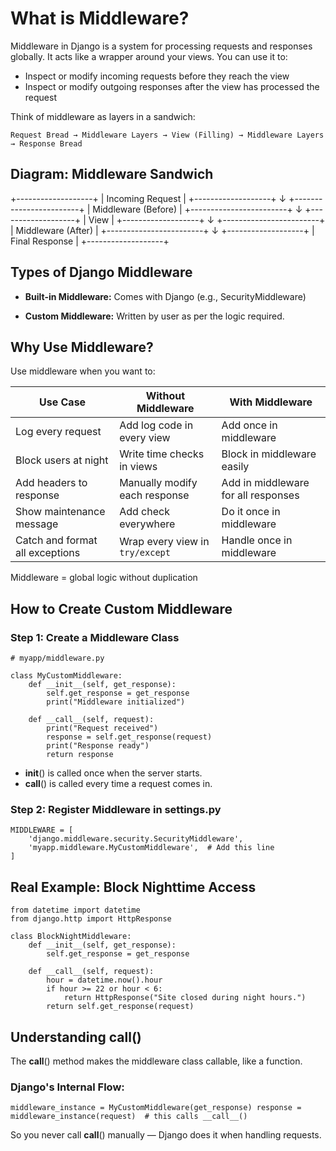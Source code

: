 
# What is Middleware?

Middleware in Django is a system for processing requests and responses globally. It acts like a wrapper around your views. You can use it to:
* Inspect or modify incoming requests before they reach the view
* Inspect or modify outgoing responses after the view has processed the request

Think of middleware as layers in a sandwich:

`Request Bread → Middleware Layers → View (Filling) → Middleware Layers → Response Bread`

## Diagram: Middleware Sandwich

+-------------------+
| Incoming Request  |
+-------------------+
         ↓
+------------------------+
|  Middleware (Before)   |
+------------------------+
         ↓
+-------------------+
|       View         |
+-------------------+
         ↓
+------------------------+
|  Middleware (After)    |
+------------------------+
         ↓
+-------------------+
|  Final Response   |
+-------------------+

## Types of Django Middleware

* **Built-in Middleware:** Comes with Django (e.g., SecurityMiddleware)

* **Custom Middleware:** Written by user as per the logic required.

## Why Use Middleware?

Use middleware when you want to:

| Use Case                         | Without Middleware                          | With Middleware                        |
|----------------------------------|----------------------------------------------|-----------------------------------------|
| Log every request                | Add log code in every view                   | Add once in middleware                 |
| Block users at night             | Write time checks in views                   | Block in middleware easily             |
| Add headers to response          | Manually modify each response                | Add in middleware for all responses    |
| Show maintenance message         | Add check everywhere                         | Do it once in middleware               |
| Catch and format all exceptions  | Wrap every view in `try/except`              | Handle once in middleware              |

Middleware = global logic without duplication

## How to Create Custom Middleware

### Step 1: Create a Middleware Class

```
# myapp/middleware.py

class MyCustomMiddleware:
    def __init__(self, get_response):
        self.get_response = get_response
        print("Middleware initialized")

    def __call__(self, request):
        print("Request received")
        response = self.get_response(request)
        print("Response ready")
        return response
```
* __init__() is called once when the server starts.
* __call__() is called every time a request comes in.

### Step 2: Register Middleware in settings.py
```
MIDDLEWARE = [
    'django.middleware.security.SecurityMiddleware',
    'myapp.middleware.MyCustomMiddleware',  # Add this line
]
```
 
## Real Example: Block Nighttime Access

```
from datetime import datetime
from django.http import HttpResponse

class BlockNightMiddleware:
    def __init__(self, get_response):
        self.get_response = get_response

    def __call__(self, request):
        hour = datetime.now().hour
        if hour >= 22 or hour < 6:
            return HttpResponse("Site closed during night hours.")
        return self.get_response(request)
```

## Understanding __call__()

The __call__() method makes the middleware class callable, like a function.

### Django's Internal Flow:

`middleware_instance = MyCustomMiddleware(get_response)
response = middleware_instance(request)  # this calls __call__()`

So you never call __call__() manually — Django does it when handling requests.